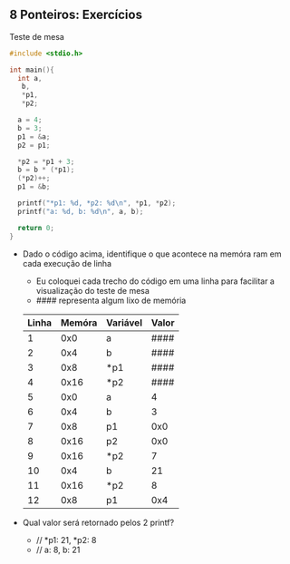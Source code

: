 ## 8 Ponteiros: Exercícios

Teste de mesa

```c
#include <stdio.h>

int main(){
  int a,
   b,
   *p1,
   *p2;

  a = 4;
  b = 3;
  p1 = &a;
  p2 = p1;

  *p2 = *p1 + 3;
  b = b * (*p1);
  (*p2)++;
  p1 = &b;

  printf("*p1: %d, *p2: %d\n", *p1, *p2);
  printf("a: %d, b: %d\n", a, b);

  return 0;
}
```

- Dado o código acima, identifique o que acontece na memóra ram em cada execução de linha

  - Eu coloquei cada trecho do código em uma linha para facilitar a visualização do teste de mesa
  - \#\#\#\# representa algum lixo de memória

  | Linha | Memóra | Variável | Valor |
  | ----- | ------ | -------- | ----- |
  | 1     | 0x0    | a        | ####  |
  | 2     | 0x4    | b        | ####  |
  | 3     | 0x8    | \*p1     | ####  |
  | 4     | 0x16   | \*p2     | ####  |
  | 5     | 0x0    | a        | 4     |
  | 6     | 0x4    | b        | 3     |
  | 7     | 0x8    | p1       | 0x0   |
  | 8     | 0x16   | p2       | 0x0   |
  | 9     | 0x16   | \*p2     | 7     |
  | 10    | 0x4    | b        | 21    |
  | 11    | 0x16   | \*p2     | 8     |
  | 12    | 0x8    | p1       | 0x4   |

- Qual valor será retornado pelos 2 printf?
  - // *p1: 21, *p2: 8
  - // a: 8, b: 21
